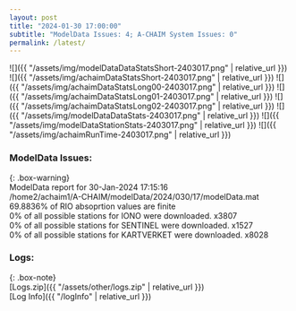 ```yaml
---
layout: post
title: "2024-01-30 17:00:00"
subtitle: "ModelData Issues: 4; A-CHAIM System Issues: 0"
permalink: /latest/
---
```


![]({{ "/assets/img/modelDataDataStatsShort-2403017.png" | relative_url }})
![]({{ "/assets/img/achaimDataStatsShort-2403017.png" | relative_url }})
![]({{ "/assets/img/achaimDataStatsLong00-2403017.png" | relative_url }})
![]({{ "/assets/img/achaimDataStatsLong01-2403017.png" | relative_url }})
![]({{ "/assets/img/achaimDataStatsLong02-2403017.png" | relative_url }})
![]({{ "/assets/img/modelDataDataStats-2403017.png" | relative_url }})
![]({{ "/assets/img/modelDataStationStats-2403017.png" | relative_url }})
![]({{ "/assets/img/achaimRunTime-2403017.png" | relative_url }})


### ModelData Issues:  
  
{: .box-warning}  
 ModelData report for 30-Jan-2024 17:15:16   
 /home2/achaim1/A-CHAIM/modelData/2024/030/17/modelData.mat   
 69.8836% of RIO absoprtion values are finite   
 0% of all possible stations for IONO were downloaded. x3807   
 0% of all possible stations for SENTINEL were downloaded. x1527   
 0% of all possible stations for KARTVERKET were downloaded. x8028   
  


### Logs:  
  
{: .box-note}  
[Logs.zip]({{ "/assets/other/logs.zip" | relative_url }})  
[Log Info]({{ "/logInfo" | relative_url }})  
